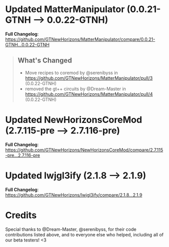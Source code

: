 # Updated MatterManipulator (0.0.21-GTNH -->  0.0.22-GTNH)
**Full Changelog**: https://github.com/GTNewHorizons/MatterManipulator/compare/0.0.21-GTNH...0.0.22-GTNH
>## What's Changed
> * Move recipes to coremod by @serenibyss in https://github.com/GTNewHorizons/MatterManipulator/pull/3 (0.0.22-GTNH)
> * removed the gt++ circuits by @Dream-Master in https://github.com/GTNewHorizons/MatterManipulator/pull/4 (0.0.22-GTNH)
>

# Updated NewHorizonsCoreMod (2.7.115-pre -->  2.7.116-pre)
**Full Changelog**: https://github.com/GTNewHorizons/NewHorizonsCoreMod/compare/2.7.115-pre...2.7.116-pre

# Updated lwjgl3ify (2.1.8 -->  2.1.9)
**Full Changelog**: https://github.com/GTNewHorizons/lwjgl3ify/compare/2.1.8...2.1.9

# Credits
Special thanks to @Dream-Master, @serenibyss, for their code contributions listed above, and to everyone else who helped, including all of our beta testers! <3
